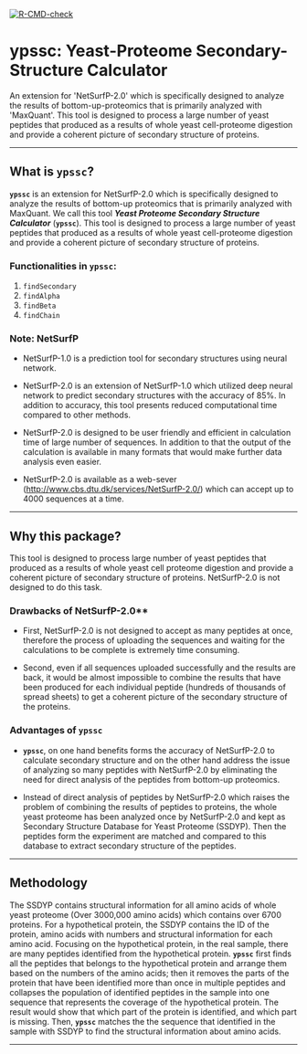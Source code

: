 
<!-- badges: start -->
[![R-CMD-check](https://github.com/Stasharofi/ypssc/workflows/R-CMD-check/badge.svg)](https://github.com/Stasharofi/ypssc/actions)
<!-- badges: end -->

# ypssc: Yeast-Proteome Secondary-Structure Calculator

An extension for 'NetSurfP-2.0' which is specifically designed to analyze the results of bottom-up-proteomics that is primarily analyzed with 'MaxQuant'. This tool is designed to process a large number of yeast peptides that produced as a results of whole yeast cell-proteome digestion and provide a coherent picture of secondary structure of proteins.

---

## What is `ypssc`?

**`ypssc`** is an extension for NetSurfP-2.0 which is specifically designed to analyze
the results of bottom-up proteomics that is primarily analyzed with MaxQuant. We call
this tool _**Yeast Proteome Secondary Structure Calculator**_ (**`ypssc`**). This tool
is designed to process a large number of yeast peptides that produced as a results of 
whole yeast cell-proteome digestion and provide a coherent picture of secondary structure
of proteins.

### Functionalities in `ypssc`:

1. `findSecondary`
2. `findAlpha`
3. `findBeta`
4. `findChain`


###  Note: NetSurfP

- NetSurfP-1.0 is a prediction tool for secondary structures using neural network.

- NetSurfP-2.0 is an extension of NetSurfP-1.0 which utilized deep neural network to
  predict secondary structures with the accuracy of 85%. In addition to accuracy, this
  tool presents reduced computational time compared to other methods.

- NetSurfP-2.0 is designed to be user friendly and efficient in calculation time of
  large number of sequences. In addition to that the output of the calculation is 
  available in many formats that would make further data analysis even easier.

- NetSurfP-2.0 is available as a web-sever (http://www.cbs.dtu.dk/services/NetSurfP-2.0/)
  which can accept up to 4000 sequences at a time.

---

## Why this package?

This tool is designed to process large number of yeast peptides that produced as a
results of whole yeast cell proteome digestion and provide a coherent picture of secondary
structure of proteins. NetSurfP-2.0 is not designed to do this task.

### Drawbacks of NetSurfP-2.0**

- First, NetSurfP-2.0 is not designed to accept as many peptides at once, therefore the
  process of uploading the sequences and waiting for the calculations to be complete is 
  extremely time consuming.

- Second, even if all sequences uploaded successfully and the results are back, it would 
  be almost impossible to combine the results that have been produced for each individual 
  peptide  (hundreds of thousands of spread sheets) to get a coherent picture of the 
  secondary structure of the proteins.



### Advantages of `ypssc`

- **`ypssc`**, on one hand benefits forms the accuracy of NetSurfP-2.0 to calculate secondary
  structure and on the other hand address the issue of analyzing so many peptides with 
  NetSurfP-2.0 by eliminating the need for direct analysis of the peptides from bottom-up
  proteomics.

- Instead of direct analysis of peptides by NetSurfP-2.0 which raises the problem of combining
  the results of peptides to proteins, the whole yeast proteome has been analyzed once by 
  NetSurfP-2.0 and kept as Secondary Structure Database for Yeast Proteome (SSDYP). Then the
  peptides form the experiment are matched and compared to this database to extract secondary
  structure of the peptides.

---

## Methodology

The SSDYP contains structural information for all amino acids of whole yeast proteome (Over
3000,000 amino acids) which contains over 6700 proteins. For a hypothetical protein, the 
SSDYP contains the ID of the protein, amino acids with numbers and structural information for
each amino acid. Focusing on the hypothetical protein, in the real sample, there are many 
peptides identified from the hypothetical protein. **`ypssc`** first finds all the peptides 
that belongs to the hypothetical protein and arrange them based on the numbers of the amino 
acids; then it removes the parts of the protein that have been identified more than once in
multiple peptides and collapses the population of identified peptides in the sample into one 
sequence that represents the coverage of the hypothetical protein. The result would show that 
which part of the protein is identified, and which part is missing. Then, **`ypssc`** matches
the the sequence that identified in the sample with SSDYP to find the structural information
about amino acids.

---
